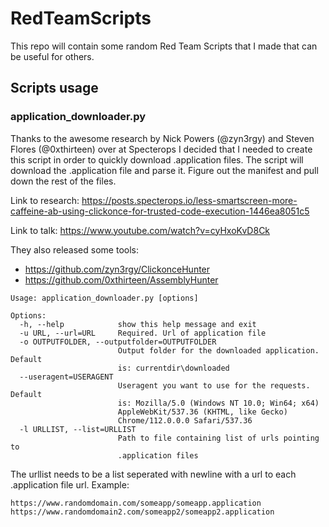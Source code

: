 # RedTeamScripts
This repo will contain some random Red Team Scripts that I made that can be useful for others.


## Scripts usage

### application_downloader.py
Thanks to the awesome research by Nick Powers (@zyn3rgy) and Steven Flores (@0xthirteen) over at Specterops I decided that I needed to create this script in order to quickly download .application files.
The script will download the .application file and parse it. Figure out the manifest and pull down the rest of the files. 

Link to research: https://posts.specterops.io/less-smartscreen-more-caffeine-ab-using-clickonce-for-trusted-code-execution-1446ea8051c5

Link to talk: https://www.youtube.com/watch?v=cyHxoKvD8Ck

They also released some tools: 
- https://github.com/zyn3rgy/ClickonceHunter
- https://github.com/0xthirteen/AssemblyHunter
```
Usage: application_downloader.py [options]

Options:
  -h, --help            show this help message and exit
  -u URL, --url=URL     Required. Url of application file
  -o OUTPUTFOLDER, --outputfolder=OUTPUTFOLDER
                        Output folder for the downloaded application. Default
                        is: currentdir\downloaded
  --useragent=USERAGENT
                        Useragent you want to use for the requests. Default
                        is: Mozilla/5.0 (Windows NT 10.0; Win64; x64)
                        AppleWebKit/537.36 (KHTML, like Gecko)
                        Chrome/112.0.0.0 Safari/537.36
  -l URLLIST, --list=URLLIST
                        Path to file containing list of urls pointing to
                        .application files
```

The urllist needs to be a list seperated with newline with a url to each .application file url. 
Example:
```
https://www.randomdomain.com/someapp/someapp.application
https://www.randomdomain2.com/someapp2/someapp2.application
```


